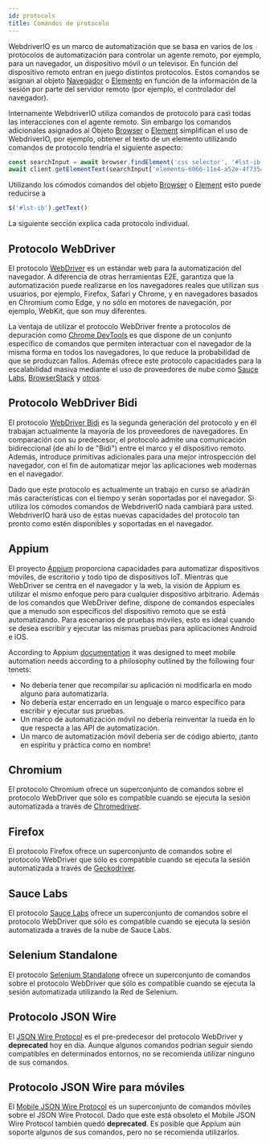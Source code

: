 ```yaml
---
id: protocols
title: Comandos de protocolo
---
```


WebdriverIO es un marco de automatización que se basa en varios de los protocolos de automatización para controlar un agente remoto, por ejemplo, para un navegador, un dispositivo móvil o un televisor. En función del dispositivo remoto entran en juego distintos protocolos. Estos comandos se asignan al objeto [Navegador](./browser) o [Elemento](./element) en función de la información de la sesión por parte del servidor remoto (por ejemplo, el controlador del navegador).

Internamente WebdriverIO utiliza comandos de protocolo para casi todas las interacciones con el agente remoto. Sin embargo los comandos adicionales asignados al Objeto [Browser](./browser) o [Element](./element) simplifican el uso de WebdriverIO, por ejemplo, obtener el texto de un elemento utilizando comandos de protocolo tendría el siguiente aspecto:

```js
const searchInput = await browser.findElement('css selector', '#lst-ib')
await client.getElementText(searchInput['elemento-6066-11e4-a52e-4f735466cecf'])
```

Utilizando los cómodos comandos del objeto [Browser](./browser) o [Element](./element) esto puede reducirse a

```js
$('#lst-ib').getText()
```

La siguiente sección explica cada protocolo individual.

## Protocolo WebDriver

El protocolo [WebDriver](https://w3c.github.io/webdriver/#elements) es un estándar web para la automatización del navegador. A diferencia de otras herramientas E2E, garantiza que la automatización puede realizarse en los navegadores reales que utilizan sus usuarios, por ejemplo, Firefox, Safari y Chrome, y en navegadores basados en Chromium como Edge, y no sólo en motores de navegación, por ejemplo, WebKit, que son muy diferentes.

La ventaja de utilizar el protocolo WebDriver frente a protocolos de depuración como [Chrome DevTools](https://w3c.github.io/webdriver/#elements) es que dispone de un conjunto específico de comandos que permiten interactuar con el navegador de la misma forma en todos los navegadores, lo que reduce la probabilidad de que se produzcan fallos. Además ofrece este protocolo capacidades para la escalabilidad masiva mediante el uso de proveedores de nube como [Sauce Labs](https://saucelabs.com/), [BrowserStack](https://www.browserstack.com/) y [otros](https://github.com/christian-bromann/awesome-selenium#cloud-services).

## Protocolo WebDriver Bidi

El protocolo [WebDriver Bidi](https://w3c.github.io/webdriver-bidi/) es la segunda generación del protocolo y en él trabajan actualmente la mayoría de los proveedores de navegadores. En comparación con su predecesor, el protocolo admite una comunicación bidireccional (de ahí lo de "Bidi") entre el marco y el dispositivo remoto. Además, introduce primitivas adicionales para una mejor introspección del navegador, con el fin de automatizar mejor las aplicaciones web modernas en el navegador.

Dado que este protocolo es actualmente un trabajo en curso se añadirán más características con el tiempo y serán soportadas por el navegador. Si utiliza los cómodos comandos de WebdriverIO nada cambiará para usted. WebdriverIO hará uso de estas nuevas capacidades del protocolo tan pronto como estén disponibles y soportadas en el navegador.

## Appium

El proyecto [Appium](https://appium.io/) proporciona capacidades para automatizar dispositivos móviles, de escritorio y todo tipo de dispositivos IoT. Mientras que WebDriver se centra en el navegador y la web, la visión de Appium es utilizar el mismo enfoque pero para cualquier dispositivo arbitrario. Además de los comandos que WebDriver define, dispone de comandos especiales que a menudo son específicos del dispositivo remoto que se está automatizando. Para escenarios de pruebas móviles, esto es ideal cuando se desea escribir y ejecutar las mismas pruebas para aplicaciones Android e iOS.

According to Appium [documentation](https://appium.github.io/appium.io/docs/en/about-appium/intro/?lang=en) it was designed to meet mobile automation needs according to a philosophy outlined by the following four tenets:

- No debería tener que recompilar su aplicación ni modificarla en modo alguno para automatizarla.
- No debería estar encerrado en un lenguaje o marco específico para escribir y ejecutar sus pruebas.
- Un marco de automatización móvil no debería reinventar la rueda en lo que respecta a las API de automatización.
- Un marco de automatización móvil debería ser de código abierto, ¡tanto en espíritu y práctica como en nombre!

## Chromium

El protocolo Chromium ofrece un superconjunto de comandos sobre el protocolo WebDriver que sólo es compatible cuando se ejecuta la sesión automatizada a través de [Chromedriver](https://chromedriver.chromium.org/chromedriver-canary).

## Firefox

El protocolo Firefox ofrece un superconjunto de comandos sobre el protocolo WebDriver que sólo es compatible cuando se ejecuta la sesión automatizada a través de [Geckodriver](https://github.com/mozilla/geckodriver).

## Sauce Labs

El protocolo [Sauce Labs](https://saucelabs.com/) ofrece un superconjunto de comandos sobre el protocolo WebDriver que sólo es compatible cuando se ejecuta la sesión automatizada a través de la nube de Sauce Labs.

## Selenium Standalone

El protocolo [Selenium Standalone](https://www.selenium.dev/documentation/grid/advanced_features/endpoints/) ofrece un superconjunto de comandos sobre el protocolo WebDriver que sólo es compatible cuando se ejecuta la sesión automatizada utilizando la Red de Selenium.

## Protocolo JSON Wire

El [JSON Wire Protocol](https://www.selenium.dev/documentation/legacy/json_wire_protocol/) es el pre-predecesor del protocolo WebDriver y __deprecated__ hoy en día. Aunque algunos comandos podrían seguir siendo compatibles en determinados entornos, no se recomienda utilizar ninguno de sus comandos.

## Protocolo JSON Wire para móviles

El [Mobile JSON Wire Protocol](https://github.com/SeleniumHQ/mobile-spec/blob/master/spec-draft.md) es un superconjunto de comandos móviles sobre el JSON Wire Protocol. Dado que este está obsoleto el Mobile JSON Wire Protocol también quedó __deprecated__. Es posible que Appium aún soporte algunos de sus comandos, pero no se recomienda utilizarlos.
